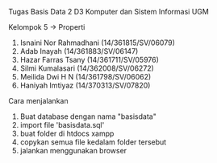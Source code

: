 Tugas Basis Data 2 
D3 Komputer dan Sistem Informasi UGM

Kelompok 5 -> Properti
1. Isnaini Nor Rahmadhani (14/361815/SV/06079)
2. Adab Inayah (14/361883/SV/06147)
3. Hazar Farras Tsany (14/361711/SV/05976)
4. Silmi Kumalasari (14/362008/SV/06272)
5. Meilida Dwi H N (14/361798/SV/06062)
6. Haniyah Imtiyaz (14/370313/SV/07820)

Cara menjalankan 
1. Buat database dengan nama "basisdata"
2. import file 'basisdata.sql'
3. buat folder di htdocs xampp
4. copykan semua file kedalam folder tersebut
5. jalankan menggunakan browser
